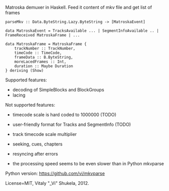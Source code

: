 Matroska demuxer in Haskell. Feed it content of mkv file and get list of frames

    parseMkv :: Data.ByteString.Lazy.ByteString -> [MatroskaEvent]

    data MatroskaEvent = TracksAvailable ... | SegmentInfoAvailable .. | FrameReceived MatroskaFrame | ...

    data MatroskaFrame = MatroskaFrame {
        trackNumber :: TrackNumber,
        timeCode :: TimeCode,
        frameData :: B.ByteString,
        moreLacedFrames :: Int,
        duration :: Maybe Duration
    } deriving (Show)

Supported features:

*  decoding of SimpleBlocks and BlockGroups
*  lacing

Not supported features:

*  timecode scale is hard coded to 1000000 (TODO)
*  user-friendly format for Tracks and SegmentInfo (TODO)
*  track timecode scale multiplier
*  seeking, cues, chapters
*  resyncing after errors

*  the processing speed seems to be even slower than in Python mkvparse

Python version: https://github.com/vi/mkvparse

License=MIT, Vitaly "_Vi" Shukela, 2012.

